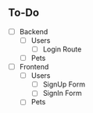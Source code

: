 ## To-Do

- [ ] Backend
  - [ ] Users
    - [ ] Login Route
  - [ ] Pets
- [ ] Frontend
  - [ ] Users
    - [ ] SignUp Form
    - [ ] SignIn Form
  - [ ] Pets